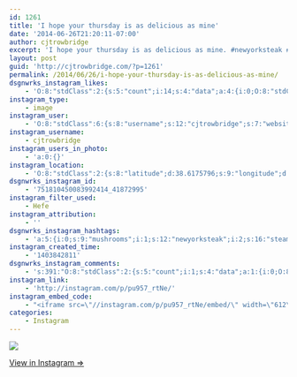 ```yaml
---
id: 1261
title: 'I hope your thursday is as delicious as mine'
date: '2014-06-26T21:20:11-07:00'
author: cjtrowbridge
excerpt: 'I hope your thursday is as delicious as mine. #newyorksteak #panfried #mushrooms #steamedasparagus #pbr'
layout: post
guid: 'http://cjtrowbridge.com/?p=1261'
permalink: /2014/06/26/i-hope-your-thursday-is-as-delicious-as-mine/
dsgnwrks_instagram_likes:
    - 'O:8:"stdClass":2:{s:5:"count";i:14;s:4:"data";a:4:{i:0;O:8:"stdClass":4:{s:8:"username";s:14:"mz.magalicious";s:15:"profile_picture";s:107:"https://igcdn-photos-f-a.akamaihd.net/hphotos-ak-xaf1/t51.2885-19/10899522_365427493639853_2015522288_a.jpg";s:2:"id";s:8:"40968953";s:9:"full_name";s:30:"maggie #RNWCLV Raiders Dodgers";}i:1;O:8:"stdClass":4:{s:8:"username";s:7:"jarthon";s:15:"profile_picture";s:107:"https://igcdn-photos-d-a.akamaihd.net/hphotos-ak-xaf1/t51.2885-19/10311324_503971309748323_1235731165_a.jpg";s:2:"id";s:8:"33754221";s:9:"full_name";s:7:"jarthon";}i:2;O:8:"stdClass":4:{s:8:"username";s:9:"jayray313";s:15:"profile_picture";s:85:"https://instagramimages-a.akamaihd.net/profiles/profile_173941734_75sq_1376854098.jpg";s:2:"id";s:9:"173941734";s:9:"full_name";s:15:"Jason Reinhardt";}i:3;O:8:"stdClass":4:{s:8:"username";s:13:"brianmichaelg";s:15:"profile_picture";s:107:"https://igcdn-photos-g-a.akamaihd.net/hphotos-ak-xap1/t51.2885-19/10727470_410022342508166_1934789317_a.jpg";s:2:"id";s:8:"35565407";s:9:"full_name";s:5:"Brian";}}}'
instagram_type:
    - image
instagram_user:
    - 'O:8:"stdClass":6:{s:8:"username";s:12:"cjtrowbridge";s:7:"website";s:0:"";s:15:"profile_picture";s:103:"https://igcdn-photos-f-a.akamaihd.net/hphotos-ak-xpa1/t51.2885-19/925559_452430704897917_67836701_a.jpg";s:9:"full_name";s:13:"CJ Trowbridge";s:3:"bio";s:0:"";s:2:"id";s:8:"41872995";}'
instagram_username:
    - cjtrowbridge
instagram_users_in_photo:
    - 'a:0:{}'
instagram_location:
    - 'O:8:"stdClass":2:{s:8:"latitude";d:38.6175796;s:9:"longitude";d:-121.5199781;}'
dsgnwrks_instagram_id:
    - '751810450083992414_41872995'
instagram_filter_used:
    - Hefe
instagram_attribution:
    - ''
dsgnwrks_instagram_hashtags:
    - 'a:5:{i:0;s:9:"mushrooms";i:1;s:12:"newyorksteak";i:2;s:16:"steamedasparagus";i:3;s:8:"panfried";i:4;s:3:"pbr";}'
instagram_created_time:
    - '1403842811'
dsgnwrks_instagram_comments:
    - 's:391:"O:8:"stdClass":2:{s:5:"count";i:1;s:4:"data";a:1:{i:0;O:8:"stdClass":4:{s:12:"created_time";s:10:"1403844313";s:4:"text";s:21:"Yeah. Not even close!";s:4:"from";O:8:"stdClass":4:{s:8:"username";s:6:"d_ram5";s:15:"profile_picture";s:107:"https://igcdn-photos-a-a.akamaihd.net/hphotos-ak-xfa1/t51.2885-19/10932071_1400221966943928_623451215_a.jpg";s:2:"id";s:7:"9930399";s:9:"full_name";s:24:"";'
instagram_link:
    - 'http://instagram.com/p/pu957_rtNe/'
instagram_embed_code:
    - "<iframe src=\"//instagram.com/p/pu957_rtNe/embed/\" width=\"612\" height=\"710\" frameborder=\"0\" scrolling=\"no\" allowtransparency=\"true\"></iframe>\n"
categories:
    - Instagram
---
```


[![](http://scontent-a.cdninstagram.com/hphotos-xap1/t51.2885-15/e15/10471971_598221326942820_858919051_n.jpg)](http://instagram.com/p/pu957_rtNe/)

[View in Instagram ⇒](http://instagram.com/p/pu957_rtNe/)
